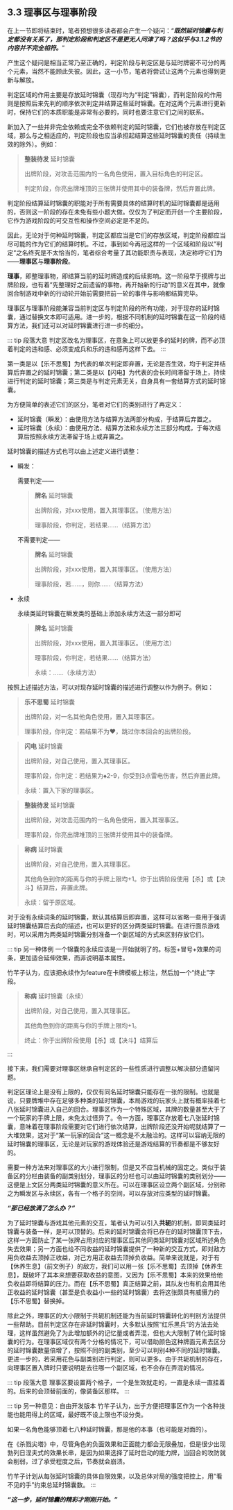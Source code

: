 ## 3.3 理事区与理事阶段

在上一节即将结束时，笔者预想很多读者都会产生一个疑问：“***既然延时锦囊与判定都没有关系了，那判定阶段和判定区不是更无人问津了吗？这似乎与3.1.2节的内容并不完全相符。***”

产生这个疑问是相当正常乃至正确的，判定阶段与判定区是与延时牌密不可分的两个元素，当然不能顾此失彼。因此，这一小节，笔者将尝试让这两个元素也得到更新与解放。

判定区域的作用主要是存放延时锦囊（现存均为“判定”锦囊），而判定阶段的作用则是按照后来先判的顺序依次判定并结算这些延时锦囊。在对这两个元素进行更新时，保持它们的本质职能是非常有必要的，同时也要注意它们之间的联系。

新加入了一些并非完全依赖或完全不依赖判定的延时锦囊，它们也被存放在判定区域，那么与之相适应的，判定阶段也应当承担起结算这些延时锦囊的责任（持续生效的除外）。例如：

> **整装待发**  延时锦囊
>
> 出牌阶段，对攻击范围内的一名角色使用，置入目标角色的判定区。
>
> 判定阶段，你亮出牌堆顶的三张牌并使用其中的装备牌，然后弃置此牌。

判定阶段结算延时锦囊的职能对于所有需要具体的结算时机的延时锦囊都是适用的，否则这一阶段的存在未免有些小题大做。仅仅为了判定而开创一个主要阶段，它作为游戏阶段的可交互性和操作空间必定是不足的。

因此，无论对于何种延时锦囊，判定区都应当是它们的存放区域，判定阶段都应当尽可能的作为它们的结算时机。不过，事到如今再冠这样的一个区域和阶段以”判定“之名终究是不太恰当的，笔者综合考量了其功能职责与表现，决定称呼它们为——**理事区**与**理事阶段**。

**理事**，即整理事物，即结算当前的延时牌造成的后续影响。这一阶段早于摸牌与出牌阶段，也有着”先整理好之前遗留的事物，再开始新的行动”的意义在其中，就像回合制游戏中新的行动轮开始前需要把前一轮的事件与影响都结算完毕。

理事区与理事阶段能兼容当前判定区与判定阶段的所有功能，对于现存的延时锦囊，通过替换文本即可适用。进一步的，根据不同机制的延时锦囊在这一阶段的结算方法，我们还可以对延时锦囊进行进一步的细分。

::: tip 段落大意
判定区改名为理事区，在意象上可以放更多的延时的牌，而不必顶着判定的违和感、必须变成兵和乐的违和感再这样下去。
:::

第一类是以【乐不思蜀】为代表的单次判定即弃置，无论是否生效，均于判定并结算后弃置之的延时锦囊；第二类是以【闪电】为代表的会长时间滞留于场上，持续进行判定的延时锦囊；第三类是与判定元素无关，自身具有一套结算方式的延时锦囊。

为方便简单的表述它们的区分，笔者对它们的类别进行了再定义：

- 延时锦囊（瞬发）：由使用方法与结算方法两部分构成，于结算后弃置之。
- 延时锦囊（永续）：由使用方法、结算方法和永续方法三部分构成，于每次结算后按照永续方法滞留于场上或弃置之。

延时锦囊的描述方式也可以由上述定义进行调整：

- 瞬发：

  需要判定——

  > **牌名**  延时锦囊
  >
  > 出牌阶段，对xxx使用，置入其理事区。（使用方法）
  >
  > 理事阶段，你判定，若结果……（结算方法）

  不需要判定——

  > **牌名**  延时锦囊
  >
  > 出牌阶段，对xxx使用，置入其理事区。（使用方法）
  >
  > 理事阶段，若……，则你……（结算方法）

- 永续

  永续类延时锦囊在瞬发类的基础上添加永续方法这一部分即可

  > **牌名**  延时锦囊
  >
  > 出牌阶段，对xxx使用，置入其理事区。（使用方法）
  >
  > 理事阶段，你判定，若结果……（结算方法）
  >
  > 永续：……（永续方法）

按照上述描述方法，可以对现存延时锦囊的描述进行调整以作为例子。例如：

> **乐不思蜀**  延时锦囊
>
> 出牌阶段，对一名其他角色使用，置入其理事区。
>
> 理事阶段，你判定：若结果不为♥，跳过你本回合的出牌阶段。

> **闪电**  延时锦囊
>
> 出牌阶段，对自己使用，置入其理事区。
>
> 理事阶段，你判定：若结果为♠2-9，你受到3点雷电伤害，然后弃置此牌。
>
> 永续：置入下家的理事区。

> **整装待发**  延时锦囊
>
> 出牌阶段，对攻击范围内的一名角色使用，置入其理事区。
>
> 理事阶段，你亮出牌堆顶的三张牌并使用其中的装备牌。

> **称病**  延时锦囊
>
> 出牌阶段，对自己使用，置入其理事区。
>
> 其他角色到你的距离与你的手牌上限均+1。你于出牌阶段使用【杀】或【决斗】结算后，弃置此牌。
>
> 永续：留于原区域。

对于没有永续词条的延时锦囊，默认其结算后即弃置，这样可以省略一些用于强调延时锦囊结算后去向的描述，也可以更好的区分两类延时锦囊。在进行面杀游戏时，可以采用为两类延时锦囊分别准备一个副区域的方式来区别存放它们。

::: tip 另一种体例
一个锦囊的永续应该是一开始就明了的。标签+冒号+效果的词条，更加适合延伸效果，而非说明基本属性。

竹芊子认为，应该把永续作为feature在卡牌模板上标注，然后加一个“终止”字段。

> **称病**  延时锦囊（永续）
>
> 出牌阶段，对自己使用，置入其理事区。
>
> 其他角色到你的距离与你的手牌上限均+1。
>
> 终止：你于出牌阶段使用【杀】或【决斗】结算后

:::

接下来，我们需要对理事区继承自判定区的一些性质进行调整以解决部分遗留问题。

判定区理论上是没有上限的，仅仅有同名延时锦囊只能存在一张的限制。也就是说，只要牌堆中存在足够多种类的延时锦囊，本局游戏的玩家头上就有概率挂着七八张延时锦囊进入自己的回合。理事区作为一个特殊区域，其牌的数量甚至大于了一个玩家的手牌上限，未免太过怪异了。令一方面，理事区存放着七八张延时锦囊，意味着在理事阶段需要对它们进行依次结算，出牌阶段还没开始呢就结算了一大堆效果，这对于“某一玩家的回合”这一概念是不太融洽的。这样可以容纳无限的延时锦囊的理事区，无论是对玩家的游戏体验还是游戏结算的节奏都是不够友好的。

需要一种方法来对理事区的大小进行限制，但是又不应当机械的固定之。类似于装备区的分栏由装备的副类别划分，理事区的分栏也可以由延时锦囊的类别划分——这便是上文区分两类延时锦囊的意义所在。可以在理事区设立两个副区域，分别称之为瞬发区与永续区，各有一个格子的空间，可以存放对应类型的延时锦囊。

***“那已经放满了怎么办？”***

为了延时锦囊与游戏其他元素的交互，笔者认为可以引入**共轭**的机制，即同类延时锦囊与装备一样，是可以顶替的。后来的延时锦囊会将已存在的延时锦囊顶下去，这样一方面防止了某一张牌占用对应的理事区后其他同类延时锦囊对区域所述角色失去效果；另一方面也给不同收益的延时锦囊提供了一种新的交互方式，即对敌方用负收益去顶掉正收益，对己方用正收益去顶掉负收益。简单来说就是，对于有【休养生息】（前文例子）的敌方，我们可以用一张【乐不思蜀】去顶掉【休养生息】，既破坏了其本来想要获取收益的意图，又因为【乐不思蜀】本来的效果给他负收益即将结算的压力。而在【乐不思蜀】真正结算之前，其队友也有机会用其他正收益的延时锦囊（甚至是负收益小一些的延时锦囊）去将这张颇具有威慑力的【乐不思蜀】替换掉。

除此之外，理事区的大小限制于共轭机制还能为当前延时锦囊转化的判别方法提供一些帮助。目前判定区存在非延时锦囊时，大多默认按照“红乐黑兵”的方法去处理，这样虽然避免了为此增加额外的记忆量或者弄混，但也大大限制了转化延时锦囊的行为。在理事区域仅有两个分格的情况下，可以借助颜色这种牌面元素去区分的延时锦囊数量倍增了，按照不同的副类别，至少可以判别4种不同的延时锦囊。更进一步的，若采用花色与副类别进行判定，则可以更多。由于共轭机制的存在，向理事区置入牌时只要说明是去往哪一个副区域，也不会存在弄混的情况。

::: tip 段落大意
理事区要设置两个格子，一个是生效就走的，一直是永续一直挂着的。后来的会顶替前面的，像装备区那样。
:::

::: tip 另一种意见：自由开发版本
竹芊子认为，出于方便把理事区作为一个各种技能也能用得上的区域，最好既不设上限也不设分类。

如果一名角色能够顶着七八种延时锦囊，那是他的本事（也可能是对面的）。

在《杀戮尖塔》中，尽管角色的负面效果和正面能力都会无限叠加，但是很少出现勃列日涅夫式的效果长串，是因为如果选择了延时启动的能力牌，当回合的攻防就会削弱，过了承受程度之后，节奏就会崩溃。

竹芊子计划从每张延时锦囊的具体自限效果，以及总体对局的强度把控上，用“看不见的手”约束总延时锦囊数。
:::

***“这一步，延时锦囊的精彩才刚刚开始。”***

